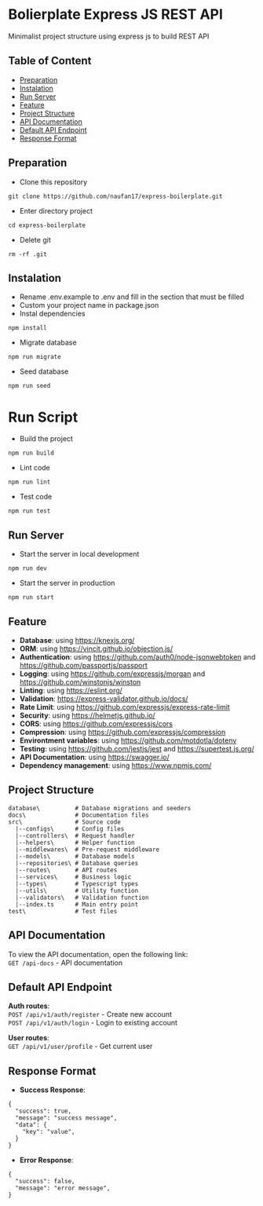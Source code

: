 # Bolierplate Express JS REST API
Minimalist project structure using express js to build REST API

## Table of Content
- [Preparation](#preparation)
- [Instalation](#instalation)
- [Run Server](#run-server)
- [Feature](#feature)
- [Project Structure](#project-structure)
- [API Documentation](#api-documentation)
- [Default API Endpoint](#default-api-endpoint)
- [Response Format](#response-format)

## Preparation
- Clone this repository
```
git clone https://github.com/naufan17/express-boilerplate.git
```
- Enter directory project
```
cd express-boilerplate
```
- Delete git
```
rm -rf .git
```

## Instalation
- Rename .env.example to .env and fill in the section that must be filled
- Custom your project name in package.json
- Instal dependencies
```
npm install
```
- Migrate database
```
npm run migrate 
```
- Seed database
```
npm run seed
```

# Run Script
- Build the project
```
npm run build
```
- Lint code
```
npm run lint
```
- Test code
```
npm run test
```

## Run Server
- Start the server in local development
```
npm run dev
```
- Start the server in production
```
npm run start
```

## Feature
- **Database**: using https://knexjs.org/
- **ORM**: using https://vincit.github.io/objection.js/
- **Authentication**: using https://github.com/auth0/node-jsonwebtoken and https://github.com/passportjs/passport
- **Logging**: using https://github.com/expressjs/morgan and https://github.com/winstonjs/winston
- **Linting**: using https://eslint.org/
- **Validation**: https://express-validator.github.io/docs/
- **Rate Limit**: using https://github.com/expressjs/express-rate-limit
- **Security**: using https://helmetjs.github.io/
- **CORS**: using https://github.com/expressjs/cors
- **Compression**: using https://github.com/expressjs/compression
- **Environtment variables**: using https://github.com/motdotla/dotenv
- **Testing**: using https://github.com/jestjs/jest and https://supertest.js.org/
- **API Documentation**: using https://swagger.io/
- **Dependency management**: using https://www.npmjs.com/

## Project Structure
```
database\          # Database migrations and seeders
docs\              # Documentation files
src\               # Source code
  |--configs\      # Config files
  |--controllers\  # Request handler
  |--helpers\      # Helper function
  |--middlewares\  # Pre-request middleware
  |--models\       # Database models
  |--repositories\ # Database queries
  |--routes\       # API routes
  |--services\     # Business logic
  |--types\        # Typescript types
  |--utils\        # Utility function
  |--validators\   # Validation function
  |--index.ts      # Main entry point
test\              # Test files
```

## API Documentation
To view the API documentation, open the following link:
<br/>
``GET /api-docs`` - API documentation

## Default API Endpoint
**Auth routes**:
<br/>
``POST /api/v1/auth/register``  - Create new account
<br/>
``POST /api/v1/auth/login``     - Login to existing account

**User routes**:
<br/>
``GET /api/v1/user/profile``    - Get current user
<br/>

## Response Format

- **Success Response**:
```
{
  "success": true,
  "message": "success message",
  "data": {
    "key": "value",
  }
}
```
- **Error Response**:
```
{
  "success": false,
  "message": "error message",
}